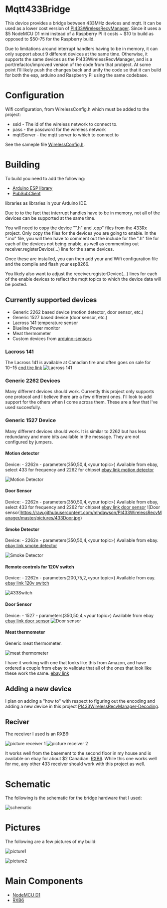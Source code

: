 # Mqtt433Bridge

This device provides a bridge between 433MHz devices
and mqtt.  It can be used as a lower cost version of
[PI433WirelessRecvManager](https://github.com/mhdawson/PI433WirelessRecvManager).  Since it uses a $5 NodeMCU D1 mini instead
of a Raspberry PI it costs ~ $10 to build as opposed
to $50-75 for the Raspberry build.

Due to limitations around interrupt handlers having
to be in memory, it can only support about 9 different
devices at the same time. Otherwise, it supports the same
devices as the PI433WirelessRecvManager, and is a port/refactor/improved version
of the code from that probject. At some point
I'll likely push the changes back and unify
the code so that it can build for both the
esp, arduino and Raspberry Pi using the same codebase.

# Configuration

Wifi configuration, from WirelessConfig.h which must be added to
  the project:
  * ssid - The id of the wireless network to connect to.
  * pass - the password for the wireless network
  * mqttServer - the mqtt server to which to connect to

See the sameple file [WirelessConfig.h](https://github.com/mhdawson/arduino-esp8266/blob/master/WirelessConfig.h).

# Building

To build you need to add the following:

* [Arduino ESP library](https://github.com/esp8266/Arduino)
* [PubSubClient](https://github.com/knolleary/pubsubclient)

libraries as libraries in your Arduino IDE.

Due to to the fact that interrupt handles have to be in memory, not all of the devices can be supported at the same time.

You will need to copy the device "".h" and .cpp" files from the [433Rx](https://github.com/mhdawson/arduino-esp8266/tree/master/433Rx)
project.  Only copy the files for the devices you are going to enable.
In the ".ino" file,  you will then have to comment out the include for the ".h" file for each of the devices not being enable, as well as commenting out receiver.registerDevice(...) line for the same devices.

Once these are installed, you can then add your and
Wifi configuration file and the compile and flash your esp8266.

You likely also want to adjust the receiver.registerDevice(...) lines for each of the enable devices to reflect the mqtt topics to which the device data will be posted.

## Currently supported devices
- Generic 2262 based device (motion detector, door sensor, etc.)
- Generic 1527 based device (door sensor, etc.)
- Lacross 141 temperature sensor
- Blueline Power monitor
- Meat thermometer
- Custom devices from [arduino-sensors](https://github.com/mhdawson/arduino-sensors)

### Lacross 141
The Lacross 141 is available at Canadian tire and often goes on sale for $10-$15
[cnd tire link](http://www.canadiantire.ca/en/pdp/la-crosse-weather-station-with-colour-frame-1427129p.html#.VV6MmlKznt8)
![Lacross 141](https://raw.githubusercontent.com/mhdawson/PI433WirelessRecvManager/master/pictures/Lacross-package.jpg?raw=yes)

### Generic 2262 Devices

Many different devices should work.  Currently this project only supports one protocol and I believe
there are a few different ones.  I'll look to add support for the others when I come across them.  These
are a few that I've used succesfully.  

### Generic 1527 Device

Many different devices should work.  It is similar to 2262 but has less redundancy and more bits
available in the message.  They are not configured by jumpers.

#### Motion detector

Device: - 2262n - parameters(350,50,4,&lt;your topic&gt;)
Available from ebay, select 433 for frequency and 2262 for chipset
[ebay link motion detector](http://www.ebay.ca/itm/Wireless-Standard-PIR-Motion-Detector-Sensor-315-433-Mhz-1-5-3-3-4-7-M-/171089657359?var=&hash=item0)

![Motion Detector](https://raw.githubusercontent.com/mhdawson/PI433WirelessRecvManager/master/pictures/433Motion.jpg)

#### Door Sensor
Device: - 2262n - parameters(350,50,4,&lt;your topic&gt;)
Available from ebay, select 433 for frequency and 2262 for chipset
[ebay link door sensor](http://www.ebay.ca/itm/Wireless-Door-Window-Entry-Detector-Sensor-Contact-315-433-Mhz-/181183039531?var=&hash=item0)
![Door sensor]https://raw.githubusercontent.com/mhdawson/PI433WirelessRecvManager/master/pictures/433Door.jpg)

#### Smoke Detector
Device: - 2262n - parameters(350,50,4,&lt;your topic&gt;)
Available from ebay.
[ebay link smoke detector](http://www.ebay.ca/itm/321225011653?_trksid=p2057872.m2749.l2649&ssPageName=STRK%3AMEBIDX%3AIT)

![Smoke Detector](https://raw.githubusercontent.com/mhdawson/PI433WirelessRecvManager/master/pictures/433Smoke.jpg)

#### Remote controls for 120V switch
Device: - 2262n - parameters(200,75,2,&lt;your topic&gt;)
Available from eay.
[ebay link 120v switch](http://www.ebay.ca/itm/381117176383?_trksid=p2060353.m2749.l2649&ssPageName=STRK%3AMEBIDX%3AIT)

![433Switch](https://raw.githubusercontent.com/mhdawson/PI433WirelessRecvManager/master/pictures/433switch.jpg)

#### Door Sensor
Device: - 1527 - parameters(350,50,4,&lt;your topic&gt;)
Available from ebay  
[ebay link door sensor](http://www.ebay.ca/itm/311256729170?_trksid=p2060353.m2749.l2649&ssPageName=STRK%3AMEBIDX%3AIT)
![Door sensor](https://raw.githubusercontent.com/mhdawson/PI433WirelessRecvManager/master/pictures/1527Door.jpg)

#### Meat thermometer

Generic meat thermometer.  

![meat thermometer](https://raw.githubusercontent.com/mhdawson/PI433WirelessRecvManager/master/pictures/MeatThermometer1.jpg)

I have it working with one that looks like this from Amazon, and have ordered a couple from ebay to validate that all of the ones that look like these work the same. [ebay link](http://www.ebay.com/itm/122090166085?_trksid=p2060353.m2749.l2649&ssPageName=STRK%3AMEBIDX%3AIT)

## Adding a new device

I plan on adding a "how to" with respect to figuring out the encoding and adding a new device in this project [PI433WirelessRecvManager-Decoding](https://github.com/mhdawson/PI433WirelessRecvManager-Decoding).

## Reciver

The receiver I used is an RXB6:

![picture receiver 1](https://raw.githubusercontent.com/mhdawson/PI433WirelessRecvManager/master/pictures/receiver_1.jpg?raw=yes)
![picture receiver 2](https://raw.githubusercontent.com/mhdawson/PI433WirelessRecvManager/master/pictures/receiver_2.jpg?raw=yes)

It works well from the basement to the second floor in my house and is available on ebay for about $2 Canadian: [RXB6](http://www.ebay.ca/itm/Super-heterodyne-OOK-Wireless-Receiver-Module-Strong-Interference-433MHZ-116dBm-/271638472090?pt=LH_DefaultDomain_0&hash=item3f3eea259a).  While this one works well for me, any other 433 receiver should work with this project as well.

# Schematic

The following is the schematic for the bridge hardware that I used:

![schematic](https://raw.githubusercontent.com/mhdawson/arduino-esp8266/master/pictures/esp-433MqttBridge.jpg)

# Pictures

The following are a few pictures of my build:

![picture1](https://raw.githubusercontent.com/mhdawson/arduino-esp8266/master/pictures/esp-433-bridge-1.jpg)

![picture2](https://raw.githubusercontent.com/mhdawson/arduino-esp8266/master/pictures/esp-433-bridge-2.jpg)

# Main Components

* [NodeMCU D1](http://www.ebay.com/itm/NodeMCU-Lua-ESP-12-WeMos-D1-Mini-WIFI-4M-Bytes-Development-Board-Module-ESP8266-/321989574625)
* [RXB6](http://www.ebay.com/itm/1pcs-RXB6-433Mhz-Superheterodyne-Wireless-Receiver-Module-for-Arduino-ARM-AVR-/401085388270?hash=item5d628d55ee:g:90UAAOSwr7ZW4BQZ)
